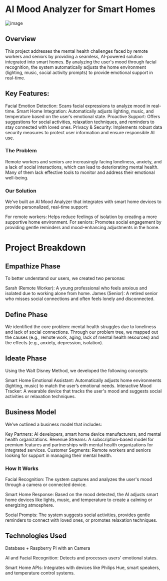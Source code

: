 # AI Mood Analyzer for Smart Homes
![image](https://github.com/user-attachments/assets/bd04cebf-0038-4c50-8ca4-93916dc90a54)

## Overview
This project addresses the mental health challenges faced by remote workers and seniors by providing a seamless, AI-powered solution integrated into smart homes. By analyzing the user's mood through facial recognition, the system automatically adjusts the home environment (lighting, music, social activity prompts) to provide emotional support in real-time.

## Key Features:
Facial Emotion Detection: Scans facial expressions to analyze mood in real-time.
Smart Home Integration: Automatically adjusts lighting, music, and temperature based on the user’s emotional state.
Proactive Support: Offers suggestions for social activities, relaxation techniques, and reminders to stay connected with loved ones.
Privacy & Security: Implements robust data security measures to protect user information and ensure responsible AI use.

### The Problem
Remote workers and seniors are increasingly facing loneliness, anxiety, and a lack of social interactions, which can lead to deteriorating mental health. Many of them lack effective tools to monitor and address their emotional well-being.

### Our Solution
We’ve built an AI Mood Analyzer that integrates with smart home devices to provide personalized, real-time support:

For remote workers: Helps reduce feelings of isolation by creating a more supportive home environment.
For seniors: Promotes social engagement by providing gentle reminders and mood-enhancing adjustments in the home.

# Project Breakdown
## Empathize Phase
To better understand our users, we created two personas:

Sarah (Remote Worker): A young professional who feels anxious and isolated due to working alone from home.
James (Senior): A retired senior who misses social connections and often feels lonely and disconnected.
## Define Phase
We identified the core problem: mental health struggles due to loneliness and lack of social connections. Through our problem tree, we mapped out the causes (e.g., remote work, aging, lack of mental health resources) and the effects (e.g., anxiety, depression, isolation).

## Ideate Phase
Using the Walt Disney Method, we developed the following concepts:

Smart Home Emotional Assistant: Automatically adjusts home environments (lighting, music) to match the user’s emotional needs.
Interactive Mood Tracker: A wearable device that tracks the user's mood and suggests social activities or relaxation techniques.

## Business Model
We’ve outlined a business model that includes:

Key Partners: AI developers, smart home device manufacturers, and mental health organizations.
Revenue Streams: A subscription-based model for premium features and partnerships with mental health organizations for integrated services.
Customer Segments: Remote workers and seniors looking for support in managing their mental health.

### How It Works
Facial Recognition: The system captures and analyzes the user's mood through a camera or connected device.

Smart Home Response: Based on the mood detected, the AI adjusts smart home devices like lights, music, and temperature to create a calming or energizing atmosphere.

Social Prompts: The system suggests social activities, provides gentle reminders to connect with loved ones, or promotes relaxation techniques.

## Technologies Used
Database + Raspberry Pi with an Camera

AI and Facial Recognition: Detects and processes users' emotional states.

Smart Home APIs: Integrates with devices like Philips Hue, smart speakers, and temperature control systems.
